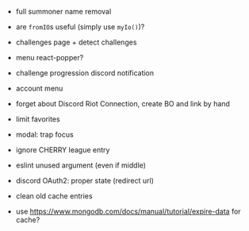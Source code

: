 - full summoner name removal

- are `fromIO`s useful (simply use `myIo()`)?

- challenges page + detect challenges
- menu react-popper?
- challenge progression discord notification
- account menu
- forget about Discord Riot Connection, create BO and link by hand

- limit favorites
- modal: trap focus
- ignore CHERRY league entry
- eslint unused argument (even if middle)
- discord OAuth2: proper state (redirect url)
- clean old cache entries
- use https://www.mongodb.com/docs/manual/tutorial/expire-data for cache?
